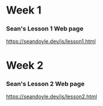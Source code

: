 # Week 1

### Sean's Lesson 1 Web page
https://seandoyle.dev/js/lesson1.html

# Week 2

### Sean's Lesson 2 Web page
https://seandoyle.dev/js/lesson2.html